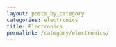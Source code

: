 ```yaml
---
layout: posts_by_category
categories: electronics
title: Electronics
permalink: /category/electronics/
---
```


